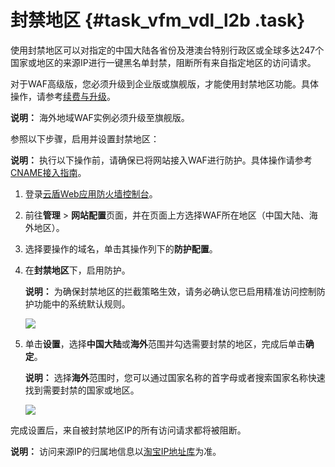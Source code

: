 # 封禁地区 {#task_vfm_vdl_l2b .task}

使用封禁地区可以对指定的中国大陆各省份及港澳台特别行政区或全球多达247个国家或地区的来源IP进行一键黑名单封禁，阻断所有来自指定地区的访问请求。

对于WAF高级版，您必须升级到企业版或旗舰版，才能使用封禁地区功能。具体操作，请参考[续费与升级](../../../../intl.zh-CN/产品定价/续费与升级.md#)。

**说明：** 海外地域WAF实例必须升级至旗舰版。

参照以下步骤，启用并设置封禁地区：

**说明：** 执行以下操作前，请确保已将网站接入WAF进行防护。具体操作请参考[CNAME接入指南](intl.zh-CN/用户指南/使用DNS配置模式接入WAF/业务接入WAF配置.md#)。

1.  登录[云盾Web应用防火墙控制台](https://yundun.console.aliyun.com/?p=waf)。
2.  前往**管理** \> **网站配置**页面，并在页面上方选择WAF所在地区（中国大陆、海外地区）。
3.  选择要操作的域名，单击其操作列下的**防护配置**。
4.  在**封禁地区**下，启用防护。 

    **说明：** 为确保封禁地区的拦截策略生效，请务必确认您已启用精准访问控制防护功能中的系统默认规则。

    ![](http://static-aliyun-doc.oss-cn-hangzhou.aliyuncs.com/assets/img/15566/15659373687072_zh-CN.png)

5.  单击**设置**，选择**中国大陆**或**海外**范围并勾选需要封禁的地区，完成后单击**确定**。 

    **说明：** 选择**海外**范围时，您可以通过国家名称的首字母或者搜索国家名称快速找到需要封禁的国家或地区。

    ![](http://static-aliyun-doc.oss-cn-hangzhou.aliyuncs.com/assets/img/15566/15659373687073_zh-CN.png)


完成设置后，来自被封禁地区IP的所有访问请求都将被阻断。

**说明：** 访问来源IP的归属地信息以[淘宝IP地址库](http://ip.taobao.com/)为准。

